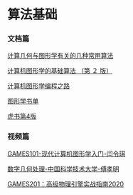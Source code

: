 # 算法基础

### 文档篇

[计算几何与图形学有关的几种常用算法
](https://blog.csdn.net/kiritow/article/details/51872734)

[计算机图形学的基础算法
（第 ２ 版）](http://www.ecsponline.com/yz/B885E4E2632C04E93AC0BA68577F4238C000.pdf)

[计算机图形学编程之路](https://github.com/all-in-one-houdini/graphics-algorithm)

[图形学书单](https://github.com/all-in-one-houdini/-)

[虎书第4版](https://www.zhihu.com/column/c_1299028644052824064)

### 视频篇

[GAMES101-现代计算机图形学入门-闫令琪](https://www.bilibili.com/video/BV1X7411F744)

[数字几何处理-中国科学技术大学-傅孝明](https://www.bilibili.com/video/BV1B54y1B7Uc)

[GAMES201：高级物理引擎实战指南2020](https://www.bilibili.com/video/BV1ZK411H7Hc)
